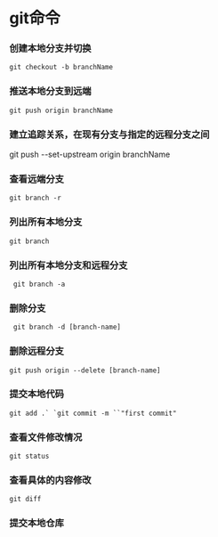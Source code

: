 # git命令

### 创建本地分支并切换

```
git checkout -b branchName
```

### 推送本地分支到远端

```
git push origin branchName
```

### 建立追踪关系，在现有分支与指定的远程分支之间

git push --set-upstream origin branchName

### 查看远端分支

```
git branch -r
```

### 列出所有本地分支

```
git branch
```

### 列出所有本地分支和远程分支

```
 git branch -a
```

### 删除分支

```
 git branch -d [branch-name]
```

### 删除远程分支

```
git push origin --delete [branch-name]
```

### 提交本地代码

```
git add .` `git commit -m ``"first commit"
```

### 查看文件修改情况

```
git status
```

### 查看具体的内容修改

```
git diff
```

### 提交本地仓库